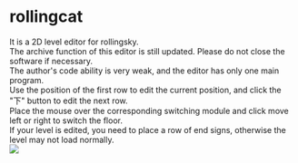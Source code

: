 # rollingcat
It is a 2D level editor for rollingsky.  
The archive function of this editor is still updated. Please do not close the software if necessary.  
The author's code ability is very weak, and the editor has only one main program.  
Use the position of the first row to edit the current position, and click the "下" button to edit the next row.  
Place the mouse over the corresponding switching module and click move left or right to switch the floor.  
If your level is edited, you need to place a row of end signs, otherwise the level may not load normally.  
![](end.png)
